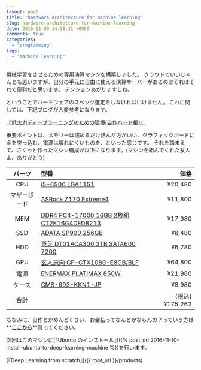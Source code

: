 ```yaml
---
layout: post
title: "hardware architecture for machine learning"
slug: hardware-architecture-for-machine-learning
date: 2016-11-09 14:58:31 +0900
comments: true
categories:
  - "programming"
tags:
  - "machine learning"
---
```


機械学習をさせるための専用演算マシンを構築しました。
クラウドでいいじゃんとも思いますが、自分の手元に自由に使える演算サーバーがあるのはそれはそれで便利だと思います。
テンションあがりますしね。

ということでハードウェアのスペック選定をしなければいけません。
これに関しては、下記ブログが大変参考になります。

[『低火力ディープラーニングのための環境(自作ハード編)』](http://studylog.hateblo.jp/entry/2016/01/28/011100)

重要ポイントは、メモリーは詰めるだけ詰んだ方がいい、グラフィックボードに金を突っ込む、電源は壊れにくいものを、といった感じです。
それを踏まえて、さくっと作ったマシン構成が以下になります。(マシンを組んでくれた友人よ、ありがとう)

| パーツ | 型番 | 価格 |
|:-----------:|:------------|------------:|
| CPU | [i5-6500 LGA1151](http://ark.intel.com/ja/products/88184/Intel-Core-i5-6500-Processor-6M-Cache-up-to-3_60-GHz) | ¥20,480 |
| マザーボード | [ASRock Z170 Extreme4](http://www.asrock.com/mb/intel/z170%20extreme4/) | ¥11,800 |
| MEM | [DDR4 PC4-17000 16GB 2枚組 CT2K16G4DFD8213](http://www.crucial.com/usa/en/ct2k16g4dfd8213) | ¥17,980 |
| SSD | [ADATA SP900 256GB](http://www.adata.com/jp/ssd/feature/171) | ¥8,480 |
| HDD | [東芝 DT01ACA300 3TB SATA600 7200](http://toshiba.semicon-storage.com/jp/product/storage-products/client-hdd/dt01acaxxx.html) | ¥6,780 |
| GPU | [玄人志向 GF-GTX1080-E8GB/BLF](http://www.kuroutoshikou.com/product/graphics_bord/nvidia/gf-gtx1080-e8gb_blf/release/) | ¥64,800 |
| 電源 | [ENERMAX PLATIMAX 850W](http://www.enermaxjapan.com/Platimax-850W_top/EPM850EWT_top.html) | ¥21,980 |
| ケース | [CMS-693-KKN1-JP](http://apac.coolermaster.com/jp/case/mid-tower-cm690-series/cm693/) | ¥8,980 |
| 合計 | | (税込) ¥175,262 |

ちなみに、自作とかめんどくさい、お金払ってなんとかならんの？っていう方は**[ここから](https://deepstation.jp/index.html#)**買ってください。

次回はこのマシンに[『Ubuntu のインストール』]({% post_url 2016-11-10-install-ubuntu-to-deep-learning-machine %})を行います。

[『Deep Learning from scratch』]({{ root_url }}/products)
